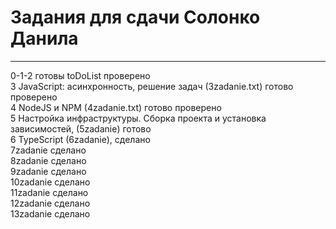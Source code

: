 # Задания для сдачи Солонко Данила
---
0-1-2 готовы  toDoList    проверено </br>
3 JavaScript: асинхронность, решение задач (3zadanie.txt)  готово проверено </br>
4 NodeJS и NPM (4zadanie.txt) готово проверено  </br>
5 Настройка инфраструктуры. Сборка проекта и установка зависимостей,  (5zadanie) готово</br>
6 TypeScript (6zadanie), сделано </br>
7zadanie сделано</br>
8zadanie сделано </br>
9zadanie сделано </br>
10zadanie сделано </br>
11zadanie сделано </br>
12zadanie сделано </br>
13zadanie сделано </br>
